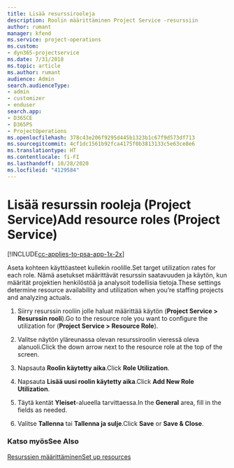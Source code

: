```yaml
---
title: Lisää resurssirooleja
description: Roolin määrittäminen Project Service -resurssiin
author: rumant
manager: kfend
ms.service: project-operations
ms.custom:
- dyn365-projectservice
ms.date: 7/31/2018
ms.topic: article
ms.author: rumant
audience: Admin
search.audienceType:
- admin
- customizer
- enduser
search.app:
- D365CE
- D365PS
- ProjectOperations
ms.openlocfilehash: 378c43e206f9295d445b1323b1c67f9d573df713
ms.sourcegitcommit: 4cf1dc1561b92fca4175f0b3813133c5e63ce8e6
ms.translationtype: HT
ms.contentlocale: fi-FI
ms.lasthandoff: 10/28/2020
ms.locfileid: "4129584"
---
```

# <a name="add-resource-roles-project-service"></a><span data-ttu-id="1b7fa-103">Lisää resurssin rooleja (Project Service)</span><span class="sxs-lookup"><span data-stu-id="1b7fa-103">Add resource roles (Project Service)</span></span>

[!INCLUDE[cc-applies-to-psa-app-1x-2x](../includes/cc-applies-to-psa-app-1x-2x.md)]

<span data-ttu-id="1b7fa-104">Aseta kohteen käyttöasteet kullekin roolille.</span><span class="sxs-lookup"><span data-stu-id="1b7fa-104">Set target utilization rates for each role.</span></span> <span data-ttu-id="1b7fa-105">Nämä asetukset määrittävät resurssin saatavuuden ja käytön, kun määrität projektien henkilöstöä ja analysoit todellisia tietoja.</span><span class="sxs-lookup"><span data-stu-id="1b7fa-105">These settings determine resource availability and utilization when you’re staffing projects and analyzing actuals.</span></span>  
  
1.  <span data-ttu-id="1b7fa-106">Siirry resurssin rooliin jolle haluat määrittää käytön (**Project Service > Resurssin rooli**).</span><span class="sxs-lookup"><span data-stu-id="1b7fa-106">Go to the resource role you want to configure the utilization for (**Project Service > Resource Role**).</span></span>  
  
2.  <span data-ttu-id="1b7fa-107">Valitse näytön yläreunassa olevan resurssiroolin vieressä oleva alanuoli.</span><span class="sxs-lookup"><span data-stu-id="1b7fa-107">Click the down arrow next to the resource role at the top of the screen.</span></span>  
  
3.  <span data-ttu-id="1b7fa-108">Napsauta **Roolin käytetty aika**.</span><span class="sxs-lookup"><span data-stu-id="1b7fa-108">Click **Role Utilization**.</span></span>  
  
4.  <span data-ttu-id="1b7fa-109">Napsauta **Lisää uusi roolin käytetty aika**.</span><span class="sxs-lookup"><span data-stu-id="1b7fa-109">Click **Add New Role Utilization**.</span></span>  
  
5.  <span data-ttu-id="1b7fa-110">Täytä kentät **Yleiset**-alueella tarvittaessa.</span><span class="sxs-lookup"><span data-stu-id="1b7fa-110">In the **General** area, fill in the fields as needed.</span></span>  
  
6.  <span data-ttu-id="1b7fa-111">Valitse **Tallenna** tai **Tallenna ja sulje**.</span><span class="sxs-lookup"><span data-stu-id="1b7fa-111">Click **Save** or **Save & Close**.</span></span>  
  
### <a name="see-also"></a><span data-ttu-id="1b7fa-112">Katso myös</span><span class="sxs-lookup"><span data-stu-id="1b7fa-112">See Also</span></span>  
 [<span data-ttu-id="1b7fa-113">Resurssien määrittäminen</span><span class="sxs-lookup"><span data-stu-id="1b7fa-113">Set up resources</span></span>](../psa/set-up-resources.md)

